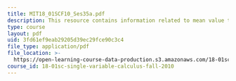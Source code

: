 ```yaml
---
title: MIT18_01SCF10_Ses35a.pdf
description: This resource contains information related to mean value theorem.
type: course
layout: pdf
uid: 3fd61ef9eab29205d39ec29fce90c3c4
file_type: application/pdf
file_location: >-
  https://open-learning-course-data-production.s3.amazonaws.com/18-01sc-single-variable-calculus-fall-2010/3fd61ef9eab29205d39ec29fce90c3c4_MIT18_01SCF10_Ses35a.pdf
course_id: 18-01sc-single-variable-calculus-fall-2010
---
```

